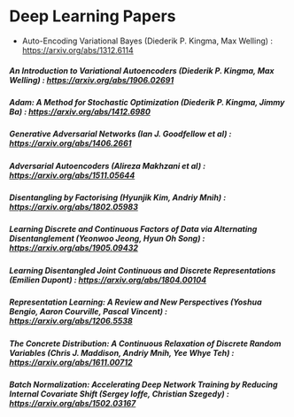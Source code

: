 # Deep Learning Papers

- Auto-Encoding Variational Bayes (Diederik P. Kingma, Max Welling) : https://arxiv.org/abs/1312.6114 
##### An Introduction to Variational Autoencoders (Diederik P. Kingma, Max Welling) : https://arxiv.org/abs/1906.02691
##### Adam: A Method for Stochastic Optimization (Diederik P. Kingma, Jimmy Ba) : https://arxiv.org/abs/1412.6980
##### Generative Adversarial Networks (Ian J. Goodfellow et al) : https://arxiv.org/abs/1406.2661
##### Adversarial Autoencoders (Alireza Makhzani et al) : https://arxiv.org/abs/1511.05644
##### Disentangling by Factorising (Hyunjik Kim, Andriy Mnih) : https://arxiv.org/abs/1802.05983
##### Learning Discrete and Continuous Factors of Data via Alternating Disentanglement (Yeonwoo Jeong, Hyun Oh Song) : https://arxiv.org/abs/1905.09432
##### Learning Disentangled Joint Continuous and Discrete Representations (Emilien Dupont) : https://arxiv.org/abs/1804.00104
##### Representation Learning: A Review and New Perspectives (Yoshua Bengio, Aaron Courville, Pascal Vincent) : https://arxiv.org/abs/1206.5538
##### The Concrete Distribution: A Continuous Relaxation of Discrete Random Variables (Chris J. Maddison, Andriy Mnih, Yee Whye Teh) : https://arxiv.org/abs/1611.00712
##### Batch Normalization: Accelerating Deep Network Training by Reducing Internal Covariate Shift (Sergey Ioffe, Christian Szegedy) : https://arxiv.org/abs/1502.03167
